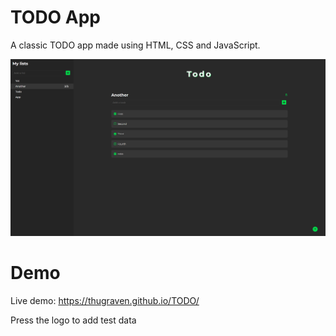 # TODO App

A classic TODO app made using HTML, CSS and JavaScript. 

![Project Image](project.png)

# Demo

Live demo: https://thugraven.github.io/TODO/

Press the logo to add test data

